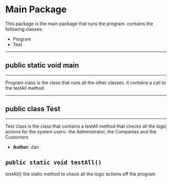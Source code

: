 # Main Package


This package is the main package that runs the program. contains the following classes:

* Program
* Test

---
## public static void main
---


Program class is the class that runs all the other classes. it contains a call to the testAll method

 
---
## public class Test
---

Test class is the class that contains a testAll method that checks all the logic actions for the system users- the Administrator, the Companies and the Customers

 * **Author:** dan


## `public static void testAll()`

testAll() the static method to check all the logic actions off the program

 
